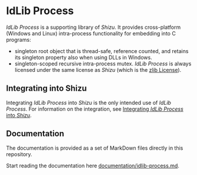 # IdLib Process
*IdLib Process* is a supporting library of *Shizu*.
It provides cross-platform (Windows and Linux) intra-process functionality for embedding into C programs:
- singleton root object that is thread-safe, reference counted, and retains its singleton property also when using DLLs in Windows.
- singleton-scoped recursive intra-process mutex.
*IdLib Process* is always licensed under the same license as *Shizu* (which is the [zlib License](./../../LICENSE)).

## Integrating into Shizu
Integrating *IdLib Process* into *Shizu* is the only intended use of *IdLib Process*.
For information on the integration, see [Integrating *IdLib Process* into *Shizu*](integrating-into-shizu.md).

## Documentation
The documentation is provided as a set of MarkDown files directly in this repository.

Start reading the documentation here [documentation/idlib-process.md](documentation/idlib-process.md).
